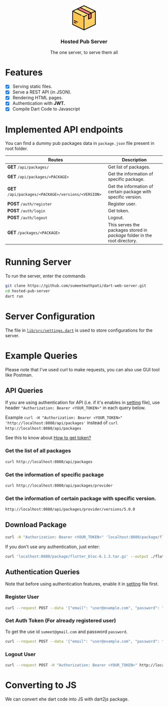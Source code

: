 <br />
<p align="center">
  <a href="https://github.com/sumeetmathpati/dart-web-server">
    <img src="./logo.png" alt="Logo" width="80" height="80">
  </a>

  <h3 align="center">Hosted Pub Server</h3>

  <p align="center">
    The one server, to serve them all
    <br />
  </p>
</p>

# Features

- [x] Serving static files.
- [x] Serve a REST API (in JSON).
- [x] Rendering HTML pages.
- [x] Authentication with **JWT.**
- [x] Compile Dart Code to Javascript

# Implemented API endpoints

You can find a dummy pub packages data in `package.json` file present in root folder.

| Routes                | Description                                 |
| --------------------- | ------------------------------------------- |
| **GET** `/api/packages/`| Get list of packages.|
| **GET** `/api/packages/<PACKAGE>` | Get the information of specific package.|
| **GET** `/api/packages/<PACKAGE>/versions/<VERSION>`| Get the information of certain package with specific version. |
| **POST** `/auth/register`| Register user. |
| **POST** `/auth/login` | Get token. |
| **POST** `/auth/logout` | Logout. |
| **GET** `/packages/<PACKAGE>` | This serves the packages stored in *package* folder in the root directory.|

# Running Server

To run the server, enter the commands

```bash
git clone https://github.com/sumeetmathpati/dart-web-server.git
cd hosted-pub-server
dart run
```

# Server Configuration

The file in [`lib/src/settings.dart`](https://github.com/sumeetmathpati/hosted-pub-server/blob/main/lib/src/settings.dart) is used to store configurations for the server.

# Example Queries

Please note that I've used curl to make requests, you can also use GUI tool like Postman.

## API Queries

If you are using authentication for API (i.e. if it's enables in [setting](https://github.com/sumeetmathpati/hosted-pub-server/blob/main/lib/src/settings.dart) file), use header `"Authorization: Bearer <YOUR_TOKEN>"` in each query below. 

Example `curl -H "Authorization: Bearer <YOUR_TOKEN>" 'http://localhost:8080/api/packages'` instead of `curl http://localhost:8080/api/packages`

See this to know about <a href="#howtogettoken">How to get token?</a>

### Get the list of all packages

```bash
curl http://localhost:8080/api/packages
```

### Get the information of specific package

```bash
curl http://localhost:8080/api/packages/provider
```

### Get the information of certain package with specific version.

```bash
http://localhost:8080/api/packages/provider/versions/5.0.0
```

## Download Package

```bash
curl -H "Authorization: Bearer <YOUR_TOKEN>" 'localhost:8080/package/flutter_bloc-6.1.3.tar.gz' --output ./flutter_bloc-6.1.3.tar.gz
```

If you don't use any authentication, just enter:

```bash
curl 'localhost:8080/package/flutter_bloc-6.1.3.tar.gz' --output ./flutter_bloc-6.1.3.tar.gz
```

## Authentication Queries

Note that before using authentication features, enable it in [setting](https://github.com/sumeetmathpati/hosted-pub-server/blob/main/lib/src/settings.dart) file first.

### Register User

```bash
curl --request POST --data '{"email": "user@example.com", "password": "password"}' http://localhost:8080/auth/register
```

<a name="howtogettoken"></a>

### Get Auth Token (For already registered user)

To get the use id `sumeet@gmail.com` and password `password`. 

```bash
curl --request POST --data '{"email": "user@example.com", "password": "password"}' http://localhost:8080/auth/login
```

### Logout User

```bash 
curl --request POST -H "Authorization: Bearer <YOUR_TOKEN>" http://localhost:8080/auth/logout 
```

# Converting to JS

We can convert ehe dart code into JS with dart2js package.